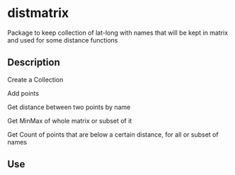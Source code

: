# distmatrix
Package to keep collection of lat-long with names that will be kept in matrix and used for some distance functions

## Description

Create a Collection

Add points

Get distance between two points by name

Get MinMax of whole matrix or subset of it

Get Count of points that are below a certain distance, for all or subset of names


## Use


